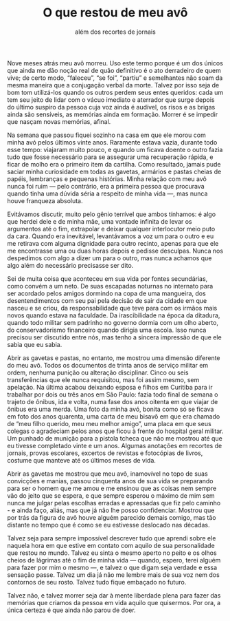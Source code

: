 ﻿---
layout: post
title: O que restou de meu avô
subtitle: além dos recortes de jornais
cover-img: /assets/img/greenfields.jpg
thumbnail-img: /assets/img/greenfields.png
share-img: /assets/img/greenfields.jpg
tags: [memórias, crônica]
---

Nove meses atrás meu avô morreu. Uso este termo porque é um dos únicos que ainda me dão noção real de quão definitivo é o ato derradeiro de quem vive; de certo modo, “faleceu”, “se foi”, “partiu” e semelhantes não soam da mesma maneira que a conjugação verbal da morte. Talvez por isso seja de bom tom utilizá-los quando os outros perdem seus entes queridos: cada um tem seu jeito de lidar com o vácuo imediato e aterrador que surge depois do último suspiro da pessoa cuja voz ainda é audível, os risos e as brigas ainda são sensíveis, as memórias ainda em formação. Morrer é se impedir que nasçam novas memórias, afinal.

Na semana que passou fiquei sozinho na casa em que ele morou com minha avó pelos últimos vinte anos. Raramente estava vazia, durante todo esse tempo: viajaram muito pouco, e quando um ficava doente o outro fazia tudo que fosse necessário para se assegurar uma recuperação rápida, e ficar de molho era o primeiro item da cartilha. Como resultado, jamais pude saciar minha curiosidade em todas as gavetas, armários e pastas cheias de papéis, lembranças e pequenas histórias. Minha relação com meu avô nunca foi ruim — pelo contrário, era a primeira pessoa que procurava quando tinha uma dúvida séria a respeito de minha vida —, mas nunca houve franqueza absoluta.

Evitávamos discutir, muito pelo gênio terrível que ambos tínhamos: é algo que herdei dele e de minha mãe, uma vontade infinita de levar os argumentos até o fim, extrapolar e deixar qualquer interlocutor meio puto da cara. Quando era inevitável, levantávamos a voz um para o outro e eu me retirava com alguma dignidade para outro recinto, apenas para que ele me encontrasse uma ou duas horas depois e pedisse desculpas. Nunca nos despedimos com algo a dizer um para o outro, mas nunca achamos que algo além do necessário precisasse ser dito.

Sei de muita coisa que aconteceu em sua vida por fontes secundárias, como convém a um neto. De suas escapadas noturnas no internato para ser acordado pelos amigos dormindo na copa de uma mangueira, dos desentendimentos com seu pai pela decisão de sair da cidade em que nasceu e se criou, da responsabilidade que teve para com os irmãos mais novos quando estava na faculdade. Da irascibilidade na época da ditadura, quando todo militar sem padrinho no governo dormia com um olho aberto, do conservadorismo financeiro quando dirigia uma escola. Isso nunca precisou ser discutido entre nós, mas tenho a sincera impressão de que ele sabia que eu sabia.

Abrir as gavetas e pastas, no entanto, me mostrou uma dimensão diferente do meu avô. Todos os documentos de trinta anos de serviço militar em ordem, nenhuma punição ou alteração disciplinar. Cinco ou seis transferências que ele nunca requisitou, mas foi assim mesmo, sem apelação. Na última acabou deixando esposa e filhos em Curitiba para ir trabalhar por dois ou três anos em São Paulo: fazia todo final de semana o trajeto de ônibus, ida e volta, numa fase dos anos oitenta em que viajar de ônibus era uma merda. Uma foto da minha avó, bonita como só se ficava em foto dos anos quarenta, uma carta de meu bisavô em que era chamado de “meu filho querido, meu meu melhor amigo”, uma placa em que seus colegas o agradeciam pelos anos que ficou à frente do hospital geral militar. Um punhado de munição para a pistola tcheca que não me mostrou até que eu tivesse completado vinte e um anos. Algumas anotações em recortes de jornais, provas escolares, excertos de revistas e fotocópias de livros, costume que manteve até os últimos meses de vida.

Abrir as gavetas me mostrou que meu avô, inamovível no topo de suas convicções e manias, passou cinquenta anos de sua vida se preparando para ser o homem que me amou e me ensinou que as coisas nem sempre vão do jeito que se espera, e que sempre esperou o máximo de mim sem nunca me julgar pelas escolhas erradas e apressadas que fiz pelo caminho - e ainda faço, aliás, mas que já não lhe posso confidenciar. Mostrou que por trás da figura de avô houve alguém parecido demais comigo, mas tão distante no tempo que é como se eu estivesse deslocado nas décadas.

Talvez seja para sempre impossível descrever tudo que aprendi sobre ele naquela hora em que estive em contato com aquilo de sua personalidade que restou no mundo. Talvez eu sinta o mesmo aperto no peito e os olhos cheios de lágrimas até o fim de minha vida — quando, espero, terei alguém para fazer por mim o mesmo —, e talvez o que digam seja verdade e essa sensação passe. Talvez um dia já não me lembre mais de sua voz nem dos contornos de seu rosto. Talvez tudo fique embaçado no futuro.

Talvez não, e talvez morrer seja dar à mente liberdade plena para fazer das memórias que criamos da pessoa em vida aquilo que quisermos. Por ora, a única certeza é que ainda não parou de doer.
